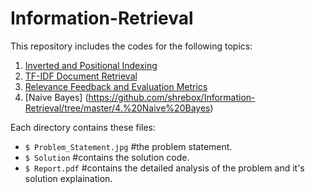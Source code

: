 # Information-Retrieval

This repository includes the codes for the following topics:

1. [Inverted and Positional Indexing](https://github.com/shrebox/Information-Retrieval/tree/master/1.%20Inverted%20and%20Positional%20Indexing)
2. [TF-IDF Document Retrieval](https://github.com/shrebox/Information-Retrieval/tree/master/2.%20TF-IDF%20Document%20Retrieval)
3. [Relevance Feedback and Evaluation Metrics](https://github.com/shrebox/Information-Retrieval/tree/master/3.%20Relevance%20Feedback%20and%20Evaluation%20Metrics)
4. [Naive Bayes] (https://github.com/shrebox/Information-Retrieval/tree/master/4.%20Naive%20Bayes)

Each directory contains these files:

* ```$ Problem_Statement.jpg``` #the problem statement.
* ```$ Solution``` #contains the solution code.
* ```$ Report.pdf``` #contains the detailed analysis of the problem and it's solution explaination.
